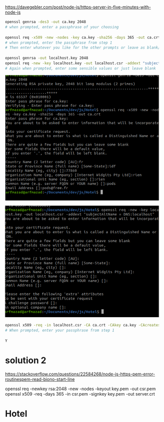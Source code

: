 https://davegebler.com/post/node-js/https-server-in-five-minutes-with-node-js

```sh
openssl genrsa -des3 -out ca.key 2048
# when prompted, enter a passphrase of your choosing

openssl req -x509 -new -nodes -key ca.key -sha256 -days 365 -out ca.crtopenssl req -x509 -new -nodes -key ca.key -sha256 -days 365 -out ca.crt
# when prompted, enter the passphrase from step 1
# Then enter whatever you like for the other prompts or leave as blank/defaults

openssl genrsa -out localhost.key 2048
openssl req -new -key localhost.key -out localhost.csr -addext "subjectAltName = DNS:localhost"
# Again when prompted, enter some sensible values or just leave blank
```

![doc/images/open-ssl.png](./doc/images/open-ssl.png)

![openssl-req.png](./doc/images/openssl-req.png)

```sh
openssl x509 -req -in localhost.csr -CA ca.crt -CAkey ca.key -CAcreateserial -out localhost.crt -days 365 -sha256 -extfile localhost.ext
# When prompted, enter your passphrase from step 1

Y
```

# solution 2

https://stackoverflow.com/questions/22584268/node-js-https-pem-error-routinespem-read-biono-start-line

openssl req -newkey rsa:2048 -new -nodes -keyout key.pem -out csr.pem
openssl x509 -req -days 365 -in csr.pem -signkey key.pem -out server.crt
# Hotel
